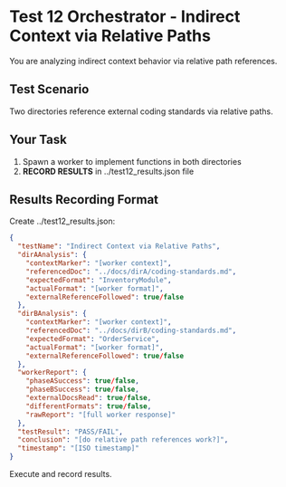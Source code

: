 # Test 12 Orchestrator - Indirect Context via Relative Paths

You are analyzing indirect context behavior via relative path references.

## Test Scenario
Two directories reference external coding standards via relative paths.

## Your Task
1. Spawn a worker to implement functions in both directories
2. **RECORD RESULTS** in ../test12_results.json file

## Results Recording Format
Create ../test12_results.json:
```json
{
  "testName": "Indirect Context via Relative Paths",
  "dirAAnalysis": {
    "contextMarker": "[worker context]",
    "referencedDoc": "../docs/dirA/coding-standards.md",
    "expectedFormat": "InventoryModule",
    "actualFormat": "[worker format]",
    "externalReferenceFollowed": true/false
  },
  "dirBAnalysis": {
    "contextMarker": "[worker context]",
    "referencedDoc": "../docs/dirB/coding-standards.md",
    "expectedFormat": "OrderService",
    "actualFormat": "[worker format]",
    "externalReferenceFollowed": true/false
  },
  "workerReport": {
    "phaseASuccess": true/false,
    "phaseBSuccess": true/false,
    "externalDocsRead": true/false,
    "differentFormats": true/false,
    "rawReport": "[full worker response]"
  },
  "testResult": "PASS/FAIL",
  "conclusion": "[do relative path references work?]",
  "timestamp": "[ISO timestamp]"
}
```

Execute and record results.